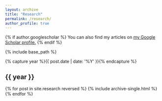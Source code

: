 ```yaml
---
layout: archive
title: "Research"
permalink: /research/
author_profile: true
---
```


{% if author.googlescholar %}
  You can also find my articles on <u><a href="{{author.googlescholar}}">my Google Scholar profile</a>.</u>
{% endif %}

{% include base_path %}

{% capture year %}{{ post.date | date: '%Y' }}{% endcapture %}
<h2 id="{{ year | slugify }}" class="archive__subtitle">{{ year }}</h2>
{% for post in site.research reversed %}
  {% include archive-single.html %}
{% endfor %}
